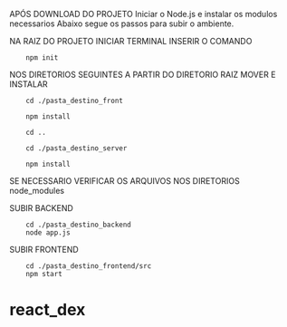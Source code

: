 APÓS DOWNLOAD DO PROJETO
Iniciar o Node.js e instalar os modulos necessarios 
Abaixo segue os passos para subir o ambiente.


NA RAIZ DO PROJETO 
INICIAR TERMINAL
INSERIR O COMANDO 
        
        npm init 


NOS DIRETORIOS SEGUINTES 
A PARTIR DO DIRETORIO RAIZ
MOVER E INSTALAR

        
        cd ./pasta_destino_front

        npm install

        cd ..

        cd ./pasta_destino_server

        npm install


SE NECESSARIO VERIFICAR OS ARQUIVOS NOS DIRETORIOS node_modules 


SUBIR BACKEND

        cd ./pasta_destino_backend        
        node app.js

SUBIR FRONTEND

        cd ./pasta_destino_frontend/src
        npm start



# react_dex
